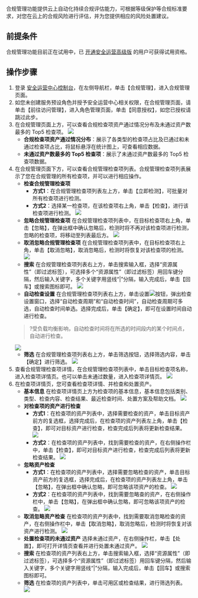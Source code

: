 合规管理功能提供云上自动化持续合规评估能力，可根据等级保护等合规标准要求，对您在云上的合规风险进行评估，并为您提供相应的风险处置建议。
## 前提条件
合规管理功能目前正在试用中，已 [开通安全运营高级版](https://buy.cloud.tencent.com/soc) 的用户可获得试用资格。

## 操作步骤
1. 登录 [安全运营中心控制台](https://console.cloud.tencent.com/ssav2/compliance)，在左侧导航栏，单击【合规管理】，进入合规管理页面。
2. 如您未创建服务预设角色并授予安全运营中心相关权限，在合规管理页面，请单击【前往访问管理】，进入角色管理页面，单击【同意授权】，如您已授权请跳过此步。
3. 在合规管理页面上方，可以查看合规检查项资产通过情况分布及未通过资产数最多的 Top5 检查项。
![](https://main.qcloudimg.com/raw/cfb4139cf42f411527ac634e9f0cfb1d.png)
	- **合规检查项资产通过情况分布**：展示了各类型的检查项占比及已通过和未通过检查项占比，将鼠标悬浮在统计图上，可查看相应数据。
	- **未通过资产数最多的 Top5 检查项**：展示了未通过资产数最多的 Top5 检查项数据。
4. 在合规管理页面下方，可以查看合规管理检查项列表。合规管理检查项列表展示了您在合规管理的所有检查项，并可以进行相应操作。
	- **检查合规管理检查项**
		- **方式1**：在合规管理检查项列表左上方，单击【立即检测】，可批量对所有检查项进行检测。
		- **方式2**：选择某一检查项，在该检查项右上角，单击【检查】，进行该检查项进行检测。
		![](https://main.qcloudimg.com/raw/4906c0703dca2c9f995ee26eef09e140.png)
	- **忽略合规管理检查项**
		在合规管理检查项列表中，在目标检查项右上角，单击【忽略】，在弹出框中确认忽略后，检测时将不再对该检查项进行检测，忽略的检查项，将移动至列表最后方。
		![](https://main.qcloudimg.com/raw/32de10d25bac32eba4f275e49672293e.png)
	- **取消忽略合规管理检查项**
在合规管理检查项列表中，在目标检查项右上角，单击【取消忽略】，取消忽略后，检测时将恢复对该检查项的检测。
![](https://main.qcloudimg.com/raw/8e50ae20122750234480bdc799d1a889.png)
	- **搜索**
		在合规管理检查项列表右上方，单击搜索输入框，选择“资源属性”（即过滤标签），可选择多个“资源属性”（即过滤标签）用回车键分隔，然后输入关键字，多个关键字用竖线“|”分隔，输入完成后，单击【回车】或搜索图标即可。
![](https://main.qcloudimg.com/raw/7dcff8c7b86996a3259e41c9a1f832af.png)
	- **自动检查设置**
	在合规管理检查项列表右上方，单击设置<img src= "https://main.qcloudimg.com/raw/28f2bfe46373d488d335fa9af4599747.png" style="margin:0;">按钮，弹出检查设置窗口，选择“自动检查周期”和“自动检查时间”，自动检查周期可多选，自动检查时间单选。选择完成后，单击【确定】，即可在设置时间自动进行检查。
	>?受负载均衡影响，自动检查时间将在所选的时间段内的某个时间点，自动进行检查。
	>
	![](https://main.qcloudimg.com/raw/cca590bf4dd2122ca000e45b37500341.png)
	- **筛选**
		在合规管理检查项列表右上方，单击筛选按钮，选择筛选内容，单击【确定】进行筛选。
![](https://main.qcloudimg.com/raw/04f9f70dd29b42f4d26f6598827dea9f.png)
5. 查看合规管理检查项详情，在合规管理检查项列表中，单击目标检查项名称，进入检查项详情页。也可以单击未通过数量，进入检查项详情页。
	![](https://main.qcloudimg.com/raw/2fcf374ca564628ce8893be68d25bf71.png)
6. 在检查项详情页，您可查看检查项详情、并检查和处置资产。
	- **基本信息**
	在检查项详情页上方为检查项的基本信息，基本信息包括类别、类型、检查内容、检查结果、最近检查时间、处置方案及帮助文档。
![](https://main.qcloudimg.com/raw/d36629f4f35dab0c43175cd96f122f16.png)
	- **对检查项的资产进行检查**
		- **方式1**：在检查项的资产列表中，选择需要检查的资产，单击目标资产前方的复选框，选择完成后，在检查项的资产列表左上角，单击【检查】，即可对目标资产进行检查，检查完成后列表将更新检查结果。
		![](https://main.qcloudimg.com/raw/ee10a6120a31b1fe188a89f7ee3e6c66.png)
		- **方式2**：在检查项的资产列表中，找到需要检查的资产，在右侧操作栏中，单击【检查】，即可对目标资产进行检查，检查完成后列表将更新检查结果。
		![](https://main.qcloudimg.com/raw/ba91fc764ffcc30a2cb0d828eb2f8402.png)
	- **忽略资产检查**
		- **方式1**：在检查项的资产列表中，选择需要忽略检查的资产，单击目标资产前方的复选框，选择完成后，在检查项的资产列表左上角，单击【忽略】，在弹出框中确认忽略，即可忽略该项资产的检查。
		![](https://main.qcloudimg.com/raw/95ba61dfaaf46c8888e50e1ba738faa3.png)
		- **方式2**：在检查项的资产列表中，找到需要忽略查的资产，在右侧操作栏中，单击【忽略】，在弹出框中确认忽略，即可忽略该项资产的检查。
		![](https://main.qcloudimg.com/raw/5247548c1379a55bf2958a3514857ebb.png)
	- **取消忽略资产检查**
     在检查项的资产列表中，找到需要取消忽略检查的资产，在右侧操作栏中，单击【取消忽略】，取消忽略后，检测时将恢复对该资产进行检测。
	 ![](https://main.qcloudimg.com/raw/4b949fc95732b738270ff6b16ee12454.png)
	- **处置检查项的未通过资产**
		选择未通过资产，在右侧操作栏，单击【处置】，即可打开详情页查看并进行处置未通过资产。
	![](https://main.qcloudimg.com/raw/5317fbbe226588b00cf9b3c5b2efec65.png)
	-  **搜索**
	在检查项的资产列表右上方，单击搜索输入框，选择“资源属性”（即过滤标签），可选择多个“资源属性”（即过滤标签）用回车键分隔，然后输入关键字，多个关键字用竖线“|”分隔，输入完成后，单击【回车】或搜索图标即可。
	-  **筛选**
在检查项的资产列表中，单击可用区或检查结果，进行筛选列表。
![](https://main.qcloudimg.com/raw/dc1a990f9d38c2d202a0be93fd638ecc.png)

